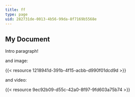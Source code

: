 ```yaml
---
title: ff
type: page
uid: 282731de-0013-4b56-99da-8f7169b5568e
---
```

## My Document

Intro paragraph!

and image:

{{< resource 1218941d-391b-4f15-acbb-d990f01dcd9d >}}

and video:

{{< resource 9ec92b09-d55c-42a0-8f97-9fd603a75b74 >}}